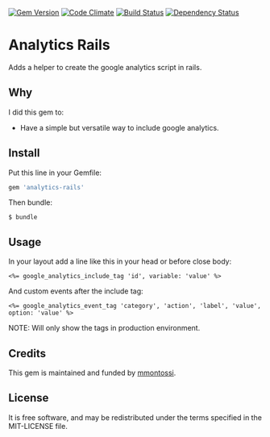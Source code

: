 [![Gem Version](https://badge.fury.io/rb/analytics-rails.svg)](http://badge.fury.io/rb/analytics-rails)
[![Code Climate](https://codeclimate.com/github/mmontossi/analytics-rails/badges/gpa.svg)](https://codeclimate.com/github/mmontossi/analytics-rails)
[![Build Status](https://travis-ci.org/mmontossi/analytics-rails.svg)](https://travis-ci.org/mmontossi/analytics-rails)
[![Dependency Status](https://gemnasium.com/mmontossi/analytics-rails.svg)](https://gemnasium.com/mmontossi/analytics-rails)

# Analytics Rails

Adds a helper to create the google analytics script in rails.

## Why

I did this gem to:

- Have a simple but versatile way to include google analytics.

## Install

Put this line in your Gemfile:
```ruby
gem 'analytics-rails'
```

Then bundle:
```
$ bundle
```

## Usage

In your layout add a line like this in your head or before close body:
```erb
<%= google_analytics_include_tag 'id', variable: 'value' %>
```

And custom events after the include tag:
```erb
<%= google_analytics_event_tag 'category', 'action', 'label', 'value', option: 'value' %>
```

NOTE: Will only show the tags in production environment.

## Credits

This gem is maintained and funded by [mmontossi](https://github.com/mmontossi).

## License

It is free software, and may be redistributed under the terms specified in the MIT-LICENSE file.
